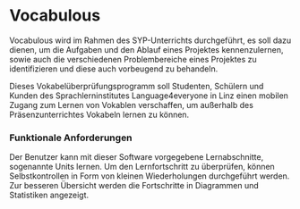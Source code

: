 # Vocabulous

Vocabulous wird im Rahmen des SYP-Unterrichts durchgeführt, es soll dazu dienen, um die Aufgaben und den Ablauf eines Projektes kennenzulernen, sowie auch die verschiedenen Problembereiche eines Projektes zu identifizieren und diese auch vorbeugend zu behandeln.

Dieses Vokabelüberprüfungsprogramm soll Studenten, Schülern und Kunden des Sprachlerninstitutes Language4everyone in Linz einen mobilen Zugang zum Lernen von Vokablen verschaffen, um außerhalb des Präsenzunterrichtes Vokabeln lernen zu können.

### Funktionale Anforderungen
Der Benutzer kann mit dieser Software vorgegebene Lernabschnitte, sogenannte Units lernen. Um den Lernfortschritt zu überprüfen, können Selbstkontrollen in Form von kleinen Wiederholungen durchgeführt werden. Zur besseren Übersicht werden die Fortschritte in Diagrammen und Statistiken angezeigt.


